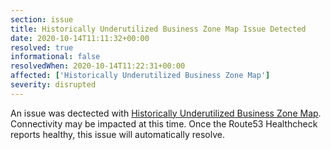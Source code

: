 ```yaml
---
section: issue
title: Historically Underutilized Business Zone Map Issue Detected
date: 2020-10-14T11:11:32+00:00
resolved: true
informational: false
resolvedWhen: 2020-10-14T11:22:31+00:00
affected: ['Historically Underutilized Business Zone Map']
severity: disrupted
---
```

An issue was dectected with [Historically Underutilized Business Zone Map](https://maps.certify.sba.gov).  Connectivity may be impacted at this time.  Once the Route53 Healthcheck reports healthy, this issue will automatically resolve.
